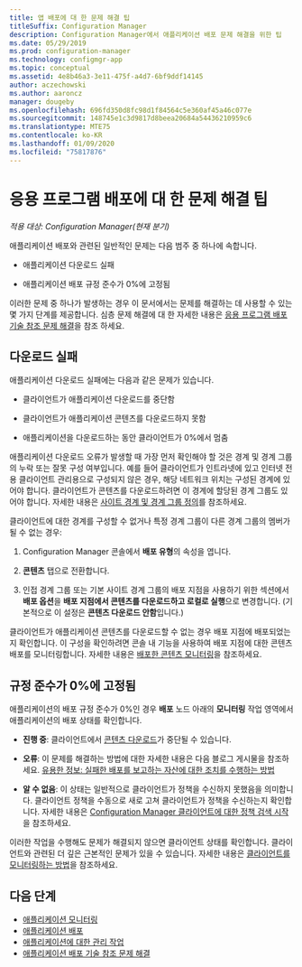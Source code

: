```yaml
---
title: 앱 배포에 대 한 문제 해결 팁
titleSuffix: Configuration Manager
description: Configuration Manager에서 애플리케이션 배포 문제 해결을 위한 팁
ms.date: 05/29/2019
ms.prod: configuration-manager
ms.technology: configmgr-app
ms.topic: conceptual
ms.assetid: 4e8b46a3-3e11-475f-a4d7-6bf9ddf14145
author: aczechowski
ms.author: aaroncz
manager: dougeby
ms.openlocfilehash: 696fd350d8fc98d1f84564c5e360af45a46c077e
ms.sourcegitcommit: 148745e1c3d9817d8beea20684a54436210959c6
ms.translationtype: MTE75
ms.contentlocale: ko-KR
ms.lasthandoff: 01/09/2020
ms.locfileid: "75817876"
---
```

# <a name="troubleshooting-tips-for-application-deployments"></a>응용 프로그램 배포에 대 한 문제 해결 팁

*적용 대상: Configuration Manager(현재 분기)*

애플리케이션 배포와 관련된 일반적인 문제는 다음 범주 중 하나에 속합니다.

- 애플리케이션 다운로드 실패

- 애플리케이션 배포 규정 준수가 0%에 고정됨

이러한 문제 중 하나가 발생하는 경우 이 문서에서는 문제를 해결하는 데 사용할 수 있는 몇 가지 단계를 제공합니다. 심층 문제 해결에 대 한 자세한 내용은 [응용 프로그램 배포 기술 참조 문제 해결](/sccm/apps/understand/app-deployment-technical-reference)을 참조 하세요.


## <a name="download-failures"></a>다운로드 실패

애플리케이션 다운로드 실패에는 다음과 같은 문제가 있습니다.

- 클라이언트가 애플리케이션 다운로드를 중단함

- 클라이언트가 애플리케이션 콘텐츠를 다운로드하지 못함

- 애플리케이션을 다운로드하는 동안 클라이언트가 0%에서 멈춤

애플리케이션 다운로드 오류가 발생할 때 가장 먼저 확인해야 할 것은 경계 및 경계 그룹의 누락 또는 잘못 구성 여부입니다. 예를 들어 클라이언트가 인트라넷에 있고 인터넷 전용 클라이언트 관리용으로 구성되지 않은 경우, 해당 네트워크 위치는 구성된 경계에 있어야 합니다. 클라이언트가 콘텐츠를 다운로드하려면 이 경계에 할당된 경계 그룹도 있어야 합니다. 자세한 내용은 [사이트 경계 및 경계 그룹 정의](/sccm/core/servers/deploy/configure/define-site-boundaries-and-boundary-groups)를 참조하세요.

클라이언트에 대한 경계를 구성할 수 없거나 특정 경계 그룹이 다른 경계 그룹의 멤버가 될 수 없는 경우:

1. Configuration Manager 콘솔에서 **배포 유형**의 속성을 엽니다.  

1. **콘텐츠** 탭으로 전환합니다.

1. 인접 경계 그룹 또는 기본 사이트 경계 그룹의 배포 지점을 사용하기 위한 섹션에서 **배포 옵션**을 **배포 지점에서 콘텐츠를 다운로드하고 로컬로 실행**으로 변경합니다. (기본적으로 이 설정은 **콘텐츠 다운로드 안함**입니다.)

클라이언트가 애플리케이션 콘텐츠를 다운로드할 수 없는 경우 배포 지점에 배포되었는지 확인합니다. 이 구성을 확인하려면 콘솔 내 기능을 사용하여 배포 지점에 대한 콘텐츠 배포를 모니터링합니다. 자세한 내용은 [배포한 콘텐츠 모니터링](/sccm/core/servers/deploy/configure/monitor-content-you-have-distributed)을 참조하세요.  


## <a name="compliance-stuck-at-0"></a>규정 준수가 0%에 고정됨

애플리케이션의 배포 규정 준수가 0%인 경우 **배포** 노드 아래의 **모니터링** 작업 영역에서 애플리케이션의 배포 상태를 확인합니다.

- **진행 중**: 클라이언트에서 [콘텐츠 다운로드](#download-failures)가 중단될 수 있습니다.

- **오류**: 이 문제를 해결하는 방법에 대한 자세한 내용은 다음 블로그 게시물을 참조하세요. [유용한 정보: 실패한 배포를 보고하는 자산에 대한 조치를 수행하는 방법](https://techcommunity.microsoft.com/t5/Configuration-Manager-Archive/Tips-and-Tricks-How-to-Take-Action-on-Assets-That-Report-a/ba-p/273019)

- **알 수 없음**: 이 상태는 일반적으로 클라이언트가 정책을 수신하지 못했음을 의미합니다. 클라이언트 정책을 수동으로 새로 고쳐 클라이언트가 정책을 수신하는지 확인합니다. 자세한 내용은 [Configuration Manager 클라이언트에 대한 정책 검색 시작](/sccm/core/clients/manage/manage-clients#BKMK_PolicyRetrieval)을 참조하세요.
  
이러한 작업을 수행해도 문제가 해결되지 않으면 클라이언트 상태를 확인합니다. 클라이언트와 관련된 더 깊은 근본적인 문제가 있을 수 있습니다. 자세한 내용은 [클라이언트를 모니터링하는 방법](/sccm/core/clients/manage/monitor-clients)을 참조하세요.


## <a name="next-steps"></a>다음 단계

- [애플리케이션 모니터링](/sccm/apps/deploy-use/monitor-applications-from-the-console)
- [애플리케이션 배포](/sccm/apps/deploy-use/deploy-applications)
- [애플리케이션에 대한 관리 작업](/sccm/apps/deploy-use/management-tasks-applications)
- [애플리케이션 배포 기술 참조 문제 해결](/sccm/apps/understand/app-deployment-technical-reference)
